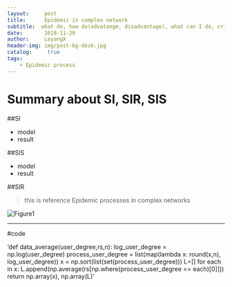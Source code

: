 ---layout:     posttitle:      Epidemic in complex networksubtitle:  what do, how do(advatange, disadvantage), what can I do, critical thinking  date:       2018-11-29author:     LeyangXheader-img: img/post-bg-desk.jpgcatalog: 	 truetags:    - Epidemic process---# Summary about SI, SIR, SIS##SI* model* result##SIS * model * result ##SIR>this is reference Epidemic processes in complex networks![Figure1](https://cl.ly/33ccfe1b47a5)***#code‘def data_average(user_degree,rs,n):    log_user_degree = np.log(user_degree)    process_user_degree = list(map(lambda x: round(x,n), log_user_degree))    x = np.sort(list(set(process_user_degree)))    L=[]    for each in x:        L.append(np.average(rs[np.where(process_user_degree == each)[0]]))    return np.array(x), np.array(L)’